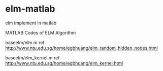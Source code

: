 # elm-matlab
elm implement in matlab

MATLAB Codes of ELM Algorithm

baseelm/elm.m ref http://www.ntu.edu.sg/home/egbhuang/elm_random_hidden_nodes.html

baseelm/elm_kernel.m ref http://www.ntu.edu.sg/home/egbhuang/elm_kernel.html
